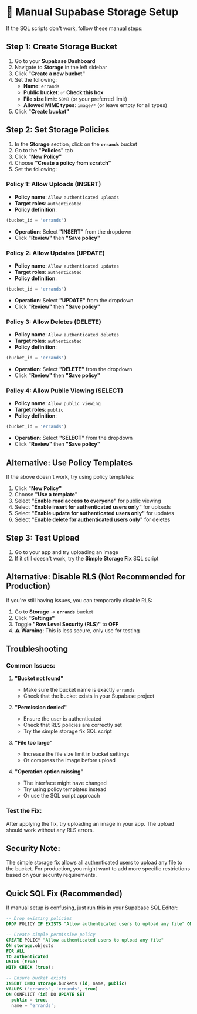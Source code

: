 # 🔧 Manual Supabase Storage Setup

If the SQL scripts don't work, follow these manual steps:

## **Step 1: Create Storage Bucket**

1. Go to your **Supabase Dashboard**
2. Navigate to **Storage** in the left sidebar
3. Click **"Create a new bucket"**
4. Set the following:
   - **Name**: `errands`
   - **Public bucket**: ✅ **Check this box**
   - **File size limit**: `50MB` (or your preferred limit)
   - **Allowed MIME types**: `image/*` (or leave empty for all types)
5. Click **"Create bucket"**

## **Step 2: Set Storage Policies**

1. In the **Storage** section, click on the **`errands`** bucket
2. Go to the **"Policies"** tab
3. Click **"New Policy"**
4. Choose **"Create a policy from scratch"**
5. Set the following:

### **Policy 1: Allow Uploads (INSERT)**
- **Policy name**: `Allow authenticated uploads`
- **Target roles**: `authenticated`
- **Policy definition**:
```sql
(bucket_id = 'errands')
```
- **Operation**: Select **"INSERT"** from the dropdown
- Click **"Review"** then **"Save policy"**

### **Policy 2: Allow Updates (UPDATE)**
- **Policy name**: `Allow authenticated updates`
- **Target roles**: `authenticated`
- **Policy definition**:
```sql
(bucket_id = 'errands')
```
- **Operation**: Select **"UPDATE"** from the dropdown
- Click **"Review"** then **"Save policy"**

### **Policy 3: Allow Deletes (DELETE)**
- **Policy name**: `Allow authenticated deletes`
- **Target roles**: `authenticated`
- **Policy definition**:
```sql
(bucket_id = 'errands')
```
- **Operation**: Select **"DELETE"** from the dropdown
- Click **"Review"** then **"Save policy"**

### **Policy 4: Allow Public Viewing (SELECT)**
- **Policy name**: `Allow public viewing`
- **Target roles**: `public`
- **Policy definition**:
```sql
(bucket_id = 'errands')
```
- **Operation**: Select **"SELECT"** from the dropdown
- Click **"Review"** then **"Save policy"**

## **Alternative: Use Policy Templates**

If the above doesn't work, try using policy templates:

1. Click **"New Policy"**
2. Choose **"Use a template"**
3. Select **"Enable read access to everyone"** for public viewing
4. Select **"Enable insert for authenticated users only"** for uploads
5. Select **"Enable update for authenticated users only"** for updates
6. Select **"Enable delete for authenticated users only"** for deletes

## **Step 3: Test Upload**

1. Go to your app and try uploading an image
2. If it still doesn't work, try the **Simple Storage Fix** SQL script

## **Alternative: Disable RLS (Not Recommended for Production)**

If you're still having issues, you can temporarily disable RLS:

1. Go to **Storage** → **`errands`** bucket
2. Click **"Settings"**
3. Toggle **"Row Level Security (RLS)"** to **OFF**
4. **⚠️ Warning**: This is less secure, only use for testing

## **Troubleshooting**

### **Common Issues:**

1. **"Bucket not found"**
   - Make sure the bucket name is exactly `errands`
   - Check that the bucket exists in your Supabase project

2. **"Permission denied"**
   - Ensure the user is authenticated
   - Check that RLS policies are correctly set
   - Try the simple storage fix SQL script

3. **"File too large"**
   - Increase the file size limit in bucket settings
   - Or compress the image before upload

4. **"Operation option missing"**
   - The interface might have changed
   - Try using policy templates instead
   - Or use the SQL script approach

### **Test the Fix:**

After applying the fix, try uploading an image in your app. The upload should work without any RLS errors.

## **Security Note:**

The simple storage fix allows all authenticated users to upload any file to the bucket. For production, you might want to add more specific restrictions based on your security requirements.

## **Quick SQL Fix (Recommended)**

If manual setup is confusing, just run this in your Supabase SQL Editor:

```sql
-- Drop existing policies
DROP POLICY IF EXISTS "Allow authenticated users to upload any file" ON storage.objects;

-- Create simple permissive policy
CREATE POLICY "Allow authenticated users to upload any file"
ON storage.objects
FOR ALL
TO authenticated
USING (true)
WITH CHECK (true);

-- Ensure bucket exists
INSERT INTO storage.buckets (id, name, public)
VALUES ('errands', 'errands', true)
ON CONFLICT (id) DO UPDATE SET
  public = true,
  name = 'errands';
```
